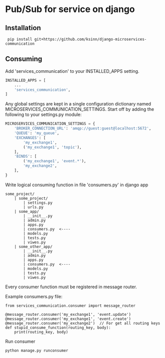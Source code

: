 Pub/Sub for service on django
=======================

Installation
-----------------
```commandline
 pip install git+https://github.com/ksinn/django-microservices-communication
```

Consuming
----------------

Add 'services_communication' to your INSTALLED_APPS setting.
```python
INSTALLED_APPS = [
    ...
    'services_communication',
]
```

Any global settings are kept in a single configuration dictionary named MICROSERVICES_COMMUNICATION_SETTINGS. Start off by adding the following to your settings.py module:
```python
MICROSERVICES_COMMUNICATION_SETTINGS = {
    'BROKER_CONNECTION_URL': 'amqp://guest:guest@localhost:5672',
    'QUEUE': 'my_queue',
    'EXCHANGES': [
        'my_exchange1',
        ('my_exchange1', 'topic'),
    ],
    'BINDS': [
        ('my_exchange1', 'event.*'),
        'my_exchange2',
    ],
}
```

Write logical consuming function in file 'consumers.py' in django app
```
some_project/
    | some_project/
        | settings.py
        | urls.py
    | some_app/
        | __init__.py
        | admin.py
        | apps.py
        | consumers.py  <---- 
        | models.py
        | tests.py
        | viwes.py
    | some_other_app/
        | __init__.py
        | admin.py
        | apps.py
        | consumers.py  <----
        | models.py
        | tests.py
        | viwes.py
```

Every consumer function must be registered in message router.

Example  consumers.py file:
```
from services_communication.consumer import message_router

@message_router.consumer('my_exchange1', 'event.update')
@message_router.consumer('my_exchange1', 'event.create')
@message_router.consumer('my_exchange2')  // For get all routing keys
def stupid_consume_function(routing_key, body):
    print(routing_key, body)
```

Run consumer
```commandline
python manage.py runconsumer
```